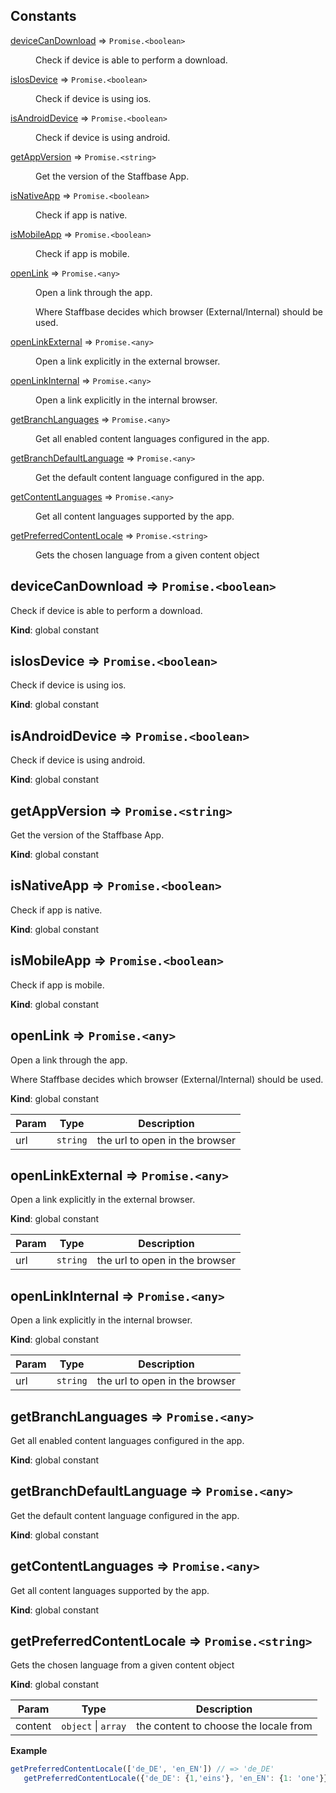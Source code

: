 ## Constants

<dl>
<dt><a href="#deviceCanDownload">deviceCanDownload</a> ⇒ <code>Promise.&lt;boolean&gt;</code></dt>
<dd><p>Check if device is able to perform a download.</p>
</dd>
<dt><a href="#isIosDevice">isIosDevice</a> ⇒ <code>Promise.&lt;boolean&gt;</code></dt>
<dd><p>Check if device is using ios.</p>
</dd>
<dt><a href="#isAndroidDevice">isAndroidDevice</a> ⇒ <code>Promise.&lt;boolean&gt;</code></dt>
<dd><p>Check if device is using android.</p>
</dd>
<dt><a href="#getAppVersion">getAppVersion</a> ⇒ <code>Promise.&lt;string&gt;</code></dt>
<dd><p>Get the version of the Staffbase App.</p>
</dd>
<dt><a href="#isNativeApp">isNativeApp</a> ⇒ <code>Promise.&lt;boolean&gt;</code></dt>
<dd><p>Check if app is native.</p>
</dd>
<dt><a href="#isMobileApp">isMobileApp</a> ⇒ <code>Promise.&lt;boolean&gt;</code></dt>
<dd><p>Check if app is mobile.</p>
</dd>
<dt><a href="#openLink">openLink</a> ⇒ <code>Promise.&lt;any&gt;</code></dt>
<dd><p>Open a link through the app.</p>
<p>Where Staffbase decides which browser (External/Internal)
should be used.</p>
</dd>
<dt><a href="#openLinkExternal">openLinkExternal</a> ⇒ <code>Promise.&lt;any&gt;</code></dt>
<dd><p>Open a link explicitly in the external browser.</p>
</dd>
<dt><a href="#openLinkInternal">openLinkInternal</a> ⇒ <code>Promise.&lt;any&gt;</code></dt>
<dd><p>Open a link explicitly in the internal browser.</p>
</dd>
<dt><a href="#getBranchLanguages">getBranchLanguages</a> ⇒ <code>Promise.&lt;any&gt;</code></dt>
<dd><p>Get all enabled content languages configured in the app.</p>
</dd>
<dt><a href="#getBranchDefaultLanguage">getBranchDefaultLanguage</a> ⇒ <code>Promise.&lt;any&gt;</code></dt>
<dd><p>Get the default content language configured in the app.</p>
</dd>
<dt><a href="#getContentLanguages">getContentLanguages</a> ⇒ <code>Promise.&lt;any&gt;</code></dt>
<dd><p>Get all content languages supported by the app.</p>
</dd>
<dt><a href="#getPreferredContentLocale">getPreferredContentLocale</a> ⇒ <code>Promise.&lt;string&gt;</code></dt>
<dd><p>Gets the chosen language from a given content object</p>
</dd>
</dl>

<a name="deviceCanDownload"></a>

## deviceCanDownload ⇒ <code>Promise.&lt;boolean&gt;</code>
Check if device is able to perform a download.

**Kind**: global constant  
<a name="isIosDevice"></a>

## isIosDevice ⇒ <code>Promise.&lt;boolean&gt;</code>
Check if device is using ios.

**Kind**: global constant  
<a name="isAndroidDevice"></a>

## isAndroidDevice ⇒ <code>Promise.&lt;boolean&gt;</code>
Check if device is using android.

**Kind**: global constant  
<a name="getAppVersion"></a>

## getAppVersion ⇒ <code>Promise.&lt;string&gt;</code>
Get the version of the Staffbase App.

**Kind**: global constant  
<a name="isNativeApp"></a>

## isNativeApp ⇒ <code>Promise.&lt;boolean&gt;</code>
Check if app is native.

**Kind**: global constant  
<a name="isMobileApp"></a>

## isMobileApp ⇒ <code>Promise.&lt;boolean&gt;</code>
Check if app is mobile.

**Kind**: global constant  
<a name="openLink"></a>

## openLink ⇒ <code>Promise.&lt;any&gt;</code>
Open a link through the app.

Where Staffbase decides which browser (External/Internal)
should be used.

**Kind**: global constant  

| Param | Type | Description |
| --- | --- | --- |
| url | <code>string</code> | the url to open in the browser |

<a name="openLinkExternal"></a>

## openLinkExternal ⇒ <code>Promise.&lt;any&gt;</code>
Open a link explicitly in the external browser.

**Kind**: global constant  

| Param | Type | Description |
| --- | --- | --- |
| url | <code>string</code> | the url to open in the browser |

<a name="openLinkInternal"></a>

## openLinkInternal ⇒ <code>Promise.&lt;any&gt;</code>
Open a link explicitly in the internal browser.

**Kind**: global constant  

| Param | Type | Description |
| --- | --- | --- |
| url | <code>string</code> | the url to open in the browser |

<a name="getBranchLanguages"></a>

## getBranchLanguages ⇒ <code>Promise.&lt;any&gt;</code>
Get all enabled content languages configured in the app.

**Kind**: global constant  
<a name="getBranchDefaultLanguage"></a>

## getBranchDefaultLanguage ⇒ <code>Promise.&lt;any&gt;</code>
Get the default content language configured in the app.

**Kind**: global constant  
<a name="getContentLanguages"></a>

## getContentLanguages ⇒ <code>Promise.&lt;any&gt;</code>
Get all content languages supported by the app.

**Kind**: global constant  
<a name="getPreferredContentLocale"></a>

## getPreferredContentLocale ⇒ <code>Promise.&lt;string&gt;</code>
Gets the chosen language from a given content object

**Kind**: global constant  

| Param | Type | Description |
| --- | --- | --- |
| content | <code>object</code> \| <code>array</code> | the content to choose the locale from |

**Example**  
```js
getPreferredContentLocale(['de_DE', 'en_EN']) // => 'de_DE'
   getPreferredContentLocale({'de_DE': {1,'eins'}, 'en_EN': {1: 'one'}}) // => 'de_DE'
```
